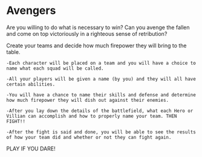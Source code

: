 # Avengers

Are you willing to do what is necessary to win?
Can you avenge the fallen and come on top victoriously in a righteous sense of retribution?

Create your teams and decide how much firepower they will bring to the table. 
   
    -Each character will be placed on a team and you will have a choice to name what each squad will be called.
  
    -All your players will be given a name (by you) and they will all have certain abilities.
   
    -You will have a chance to name their skills and defense and determine how much firepower they will dish out against their enemies.
    
    -After you lay down the details of the battlefield, what each Hero or Villian can accomplish and how to properly name your team. THEN FIGHT!!
    
    -After the fight is said and done, you will be able to see the results of how your team did and whether or not they can fight again.
    
PLAY IF YOU DARE!
